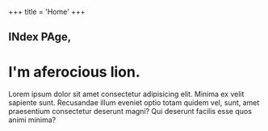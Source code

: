 +++
title = 'Home'
+++

## INdex PAge,

# I'm aferocious lion.

Lorem ipsum dolor sit amet consectetur adipisicing elit. Minima ex velit sapiente sunt. Recusandae illum eveniet optio totam quidem vel, sunt, amet praesentium consectetur deserunt magni? Qui deserunt facilis esse quos animi minima?